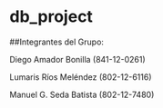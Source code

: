 # db_project

##Integrantes del Grupo:

Diego Amador Bonilla (841-12-0261)

Lumaris Ríos Meléndez (802-12-6116)

Manuel G. Seda Batista (802-12-7480)
